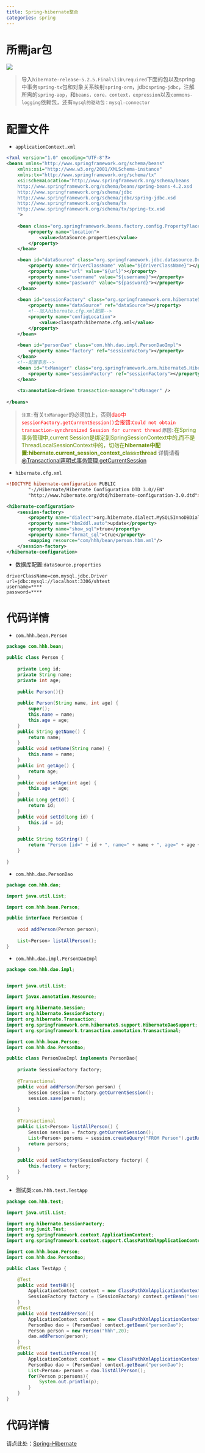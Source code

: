 ```yaml
---
title: Spring-hibernate整合
categories: spring
---
```


# 所需jar包
![](Spring-hibernate整合/1.png)
> 导入`hibernate-release-5.2.5.Final\lib\required`下面的包以及spring中事务`spring-tx`包和对象关系映射`spring-orm`，jdbc`spring-jdbc`，注解所需的`spring-aop`，和`beans，core，context，expression`以及`commons-logging`依赖包，还有`mysql的驱动包：mysql-connector`

# 配置文件
- `applicationContext.xml`
``` xml
<?xml version="1.0" encoding="UTF-8"?>
<beans xmlns="http://www.springframework.org/schema/beans"
	xmlns:xsi="http://www.w3.org/2001/XMLSchema-instance"
	xmlns:tx="http://www.springframework.org/schema/tx"
	xsi:schemaLocation="http://www.springframework.org/schema/beans
	http://www.springframework.org/schema/beans/spring-beans-4.2.xsd
	http://www.springframework.org/schema/jdbc
	http://www.springframework.org/schema/jdbc/spring-jdbc.xsd
	http://www.springframework.org/schema/tx
	http://www.springframework.org/schema/tx/spring-tx.xsd
	">
	
	<bean class="org.springframework.beans.factory.config.PropertyPlaceholderConfigurer">
		<property name="location">
			<value>dataSource.properties</value>
		</property>
	</bean>

	<bean id="dataSource" class="org.springframework.jdbc.datasource.DriverManagerDataSource">
		<property name="driverClassName" value="${driverClassName}"></property>
		<property name="url" value="${url}"></property>
		<property name="username" value="${username}"></property>
		<property name="password" value="${password}"></property>
	</bean>
	
	<bean id="sessionFactory" class="org.springframework.orm.hibernate5.LocalSessionFactoryBean">
		<property name="dataSource" ref="dataSource"></property>
		<!--加入hibernate.cfg.xml配置-->
		<property name="configLocation">
			<value>classpath:hibernate.cfg.xml</value>
		</property>
	</bean>
	
	<bean id="personDao" class="com.hhh.dao.impl.PersonDaoImpl">
		<property name="factory" ref="sessionFactory"></property>
	</bean>
	<!--配置事务-->
	<bean id="txManager" class="org.springframework.orm.hibernate5.HibernateTransactionManager">
		<property name="sessionFactory" ref="sessionFactory"></property>
	</bean>
	
	<tx:annotation-driven transaction-manager="txManager" />
	
</beans>
```
> `注意:`有关`txManager`的必须加上，否则<font color='red'>dao中`sessionFactory.getCurrentSession()`会报错:`Could not obtain transaction-synchronized Session for current thread`</font>
> `原因:`<font color='#658B00'>在Spring事务管理中,current Session是绑定到SpringSessionContext中的,而不是ThreadLocalSessionContext中的，切勿在**hibernate中配置:hibernate.current_session_context_class=thread**</font>
> 详情请看[@Transactional声明式事务管理  getCurrentSession](http://blog.csdn.net/irelandken/article/details/7193123)

- `hibernate.cfg.xml`
``` xml
<!DOCTYPE hibernate-configuration PUBLIC
        "-//Hibernate/Hibernate Configuration DTD 3.0//EN"
        "http://www.hibernate.org/dtd/hibernate-configuration-3.0.dtd">

<hibernate-configuration>
    <session-factory>
        <property name="dialect">org.hibernate.dialect.MySQL5InnoDBDialect</property>
        <property name="hbm2ddl.auto">update</property>
        <property name="show_sql">true</property>
        <property name="format_sql">true</property>
       	<mapping resource="com/hhh/bean/person.hbm.xml"/>
    </session-factory>
</hibernate-configuration>
```
- 数据库配置:`dataSource.properties`
``` properties
driverClassName=com.mysql.jdbc.Driver
url=jdbc:mysql://localhost:3306/shtest
username=****
password=****
```

# 代码详情
- `com.hhh.bean.Person`
``` java
package com.hhh.bean;

public class Person {
	
	private Long id;
	private String name;
	private int age;
	
	public Person(){}
	
	public Person(String name, int age) {
		super();
		this.name = name;
		this.age = age;
	}
	public String getName() {
		return name;
	}
	public void setName(String name) {
		this.name = name;
	}
	public int getAge() {
		return age;
	}
	public void setAge(int age) {
		this.age = age;
	}
	public Long getId() {
		return id;
	}
	public void setId(Long id) {
		this.id = id;
	}

	public String toString() {
		return "Person [id=" + id + ", name=" + name + ", age=" + age + "]";
	}
	
}

```
- `com.hhh.dao.PersonDao`
``` java
package com.hhh.dao;

import java.util.List;

import com.hhh.bean.Person;

public interface PersonDao {
	
	void addPerson(Person person);
	
	List<Person> listAllPerson();
}
```
- `com.hhh.dao.impl.PersonDaoImpl`
``` java
package com.hhh.dao.impl;


import java.util.List;

import javax.annotation.Resource;

import org.hibernate.Session;
import org.hibernate.SessionFactory;
import org.hibernate.Transaction;
import org.springframework.orm.hibernate5.support.HibernateDaoSupport;
import org.springframework.transaction.annotation.Transactional;

import com.hhh.bean.Person;
import com.hhh.dao.PersonDao;

public class PersonDaoImpl implements PersonDao{
	
	private SessionFactory factory;
	
	@Transactional
	public void addPerson(Person person) {
		Session session = factory.getCurrentSession();
		session.save(person);
		
	}
	
	@Transactional
	public List<Person> listAllPerson() {
		Session session = factory.getCurrentSession();
		List<Person> persons = session.createQuery("FROM Person").getResultList();
		return persons;
	}

	public void setFactory(SessionFactory factory) {
		this.factory = factory;
	}
}

```
- 测试类:`com.hhh.test.TestApp`
``` java
package com.hhh.test;

import java.util.List;

import org.hibernate.SessionFactory;
import org.junit.Test;
import org.springframework.context.ApplicationContext;
import org.springframework.context.support.ClassPathXmlApplicationContext;

import com.hhh.bean.Person;
import com.hhh.dao.PersonDao;

public class TestApp {

	@Test
	public void testHB(){
		ApplicationContext context = new ClassPathXmlApplicationContext("applicationContext.xml");
		SessionFactory factory = (SessionFactory) context.getBean("sessionFactory");
	}
	@Test
	public void testAddPerson(){
		ApplicationContext context = new ClassPathXmlApplicationContext("applicationContext.xml");
		PersonDao dao = (PersonDao) context.getBean("personDao");
		Person person = new Person("hhh",20);
		dao.addPerson(person);
	}
	@Test
	public void testListPerson(){
		ApplicationContext context = new ClassPathXmlApplicationContext("applicationContext.xml");
		PersonDao dao = (PersonDao) context.getBean("personDao");
		List<Person> persons = dao.listAllPerson();
		for(Person p:persons){
			System.out.println(p);
		}
	}
}
```

# 代码详情
请点此处：[Spring-Hibernate](https://github.com/super3H/j2EE/tree/master/Spring-Hibernate)